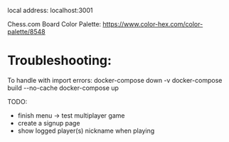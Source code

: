 local address: localhost:3001

Chess.com Board Color Palette:
https://www.color-hex.com/color-palette/8548

# Troubleshooting:

To handle with import errors:
docker-compose down -v
docker-compose build --no-cache
docker-compose up


TODO:
- finish menu -> test multiplayer game
- create a signup page
- show logged player(s) nickname when playing
